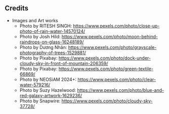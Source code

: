 ## Credits
- Images and Art works
  - Photo by RITESH SINGH: https://www.pexels.com/photo/close-up-photo-of-rain-water-14570124/
  - Photo by Josh Hild: https://www.pexels.com/photo/moon-behind-raindrops-on-glass-16248189/
  - Photo by Dương Nhân: https://www.pexels.com/photo/grayscale-photography-of-trees-1529881/
  - Photo by Pixabay: https://www.pexels.com/photo/dock-under-cloudy-sky-in-front-of-mountain-206359/
  - Photo by Pixabay: https://www.pexels.com/photo/green-textile-66869/
  - Photo by NEOSiAM  2024+: https://www.pexels.com/photo/clear-water-579216/
  - Photo by Suzy Hazelwood: https://www.pexels.com/photo/blue-and-red-galaxy-artwork-1629236/
  - Photo by Snapwire: https://www.pexels.com/photo/cloudy-sky-37728/
